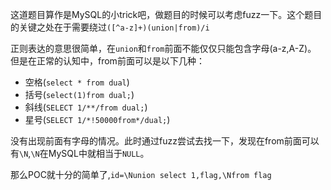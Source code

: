 这道题目算作是MySQL的小trick吧，做题目的时候可以考虑fuzz一下。这个题目的关键之处在于需要绕过`([^a-z]+)(union|from)/i`

正则表达的意思很简单，在`union`和`from`前面不能仅仅只能包含字母(a-z,A-Z)。
但是在正常的认知中，from前面可以是以下几种：
- 空格(`select * from dual`)
- 括号(`select(1)from dual;`)
- 斜线(`SELECT 1/**/from dual;`)
- 星号(`SELECT 1/*!50000from*/dual;`)

没有出现前面有字母的情况。此时通过fuzz尝试去找一下，发现在from前面可以有`\N`,`\N`在MySQL中就相当于`NULL`。

那么POC就十分的简单了,`id=\Nunion select 1,flag,\Nfrom flag`